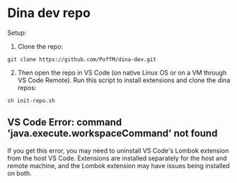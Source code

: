 # Dina dev repo

Setup:

1. Clone the repo:
```
git clone https://github.com/PoffM/dina-dev.git
```

2. Then open the repo in VS Code (on native Linux OS or on a VM through VS Code Remote). Run this script to install extensions and clone the dina repos:
```
sh init-repo.sh
```

## VS Code Error: command 'java.execute.workspaceCommand' not found

If you get this error, you may need to uninstall VS Code's Lombok extension from the host VS Code. Extensions are installed separately for the host and remote machine, and the Lombok extension may have issues being installed on both.